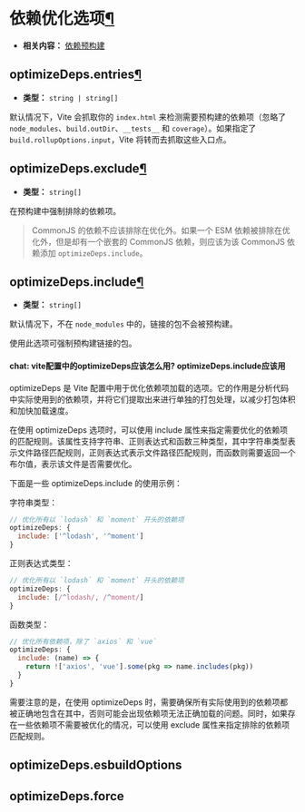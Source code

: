 # 依赖优化选项[¶](https://cn.vitejs.dev/config/dep-optimization-options.html#dep-optimization-options)

- **相关内容：** [依赖预构建](https://cn.vitejs.dev/guide/dep-pre-bundling.html)



## optimizeDeps.entries[¶](https://cn.vitejs.dev/config/dep-optimization-options.html#optimizedeps-entries)

- **类型：** `string | string[]`

默认情况下，Vite 会抓取你的 `index.html` 来检测需要预构建的依赖项（忽略了`node_modules`、`build.outDir`、`__tests__` 和 `coverage`）。如果指定了 `build.rollupOptions.input`，Vite 将转而去抓取这些入口点。



## optimizeDeps.exclude[¶](https://cn.vitejs.dev/config/dep-optimization-options.html#optimizedeps-exclude)

- **类型：** `string[]`

在预构建中强制排除的依赖项。

> CommonJS 的依赖不应该排除在优化外。如果一个 ESM 依赖被排除在优化外，但是却有一个嵌套的 CommonJS 依赖，则应该为该 CommonJS 依赖添加 `optimizeDeps.include`。



## optimizeDeps.include[¶](https://cn.vitejs.dev/config/dep-optimization-options.html#optimizedeps-include)

- **类型：** `string[]`

默认情况下，不在 `node_modules` 中的，链接的包不会被预构建。

使用此选项可强制预构建链接的包。



#### chat: vite配置中的optimizeDeps应该怎么用? optimizeDeps.include应该用

optimizeDeps 是 Vite 配置中用于优化依赖项加载的选项。它的作用是分析代码中实际使用到的依赖项，并将它们提取出来进行单独的打包处理，以减少打包体积和加快加载速度。

在使用 optimizeDeps 选项时，可以使用 include 属性来指定需要优化的依赖项的匹配规则。该属性支持字符串、正则表达式和函数三种类型，其中字符串类型表示文件路径匹配规则，正则表达式表示文件路径匹配规则，而函数则需要返回一个布尔值，表示该文件是否需要优化。

下面是一些 optimizeDeps.include 的使用示例：

字符串类型：

```js
// 优化所有以 `lodash` 和 `moment` 开头的依赖项
optimizeDeps: {
  include: ['^lodash', '^moment']
}
```

正则表达式类型：
```javascript
// 优化所有以 `lodash` 和 `moment` 开头的依赖项
optimizeDeps: {
  include: [/^lodash/, /^moment/]
}
```

函数类型：
```javascript
// 优化所有依赖项，除了 `axios` 和 `vue`
optimizeDeps: {
  include: (name) => {
    return !['axios', 'vue'].some(pkg => name.includes(pkg))
  }
}
```


需要注意的是，在使用 optimizeDeps 时，需要确保所有实际使用到的依赖项都被正确地包含在其中，否则可能会出现依赖项无法正确加载的问题。同时，如果存在一些依赖项不需要被优化的情况，可以使用 exclude 属性来指定排除的依赖项匹配规则。



## optimizeDeps.esbuildOptions



## optimizeDeps.force